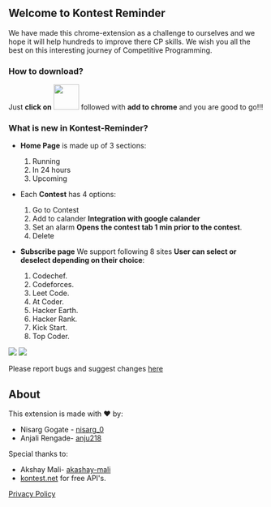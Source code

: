 ## Welcome to Kontest Reminder

We have made this chrome-extension as a challenge to ourselves and we hope it will help hundreds to improve there CP skills. We wish you all the best on this interesting journey of Competitive Programming.

### How to download?
Just **click on** <image src = "https://user-images.githubusercontent.com/60577767/122635964-58833400-d104-11eb-9bcd-4f78a6810f88.png" href = "https://chrome.google.com/webstore/detail/kontest-reminder/imdlnagpdjhelkapllclmdogjobpoihg" width="50" height="50" />  followed with **add to chrome** and you are good to go!!! 


### What is new in Kontest-Reminder?
- **Home Page** is made up of 3 sections:
  1. Running
  2. In 24 hours
  3. Upcoming 

- Each **Contest** has 4 options:
  1. Go to Contest
  2. Add to calander **Integration with google calander**
  3. Set an alarm **Opens the contest tab 1 min prior to the contest**.
  4. Delete 


- **Subscribe page** We support following 8 sites **User can select or deselect depending on their choice**:
  1. Codechef.
  2. Codeforces.
  3. Leet Code.
  4. At Coder.
  5. Hacker Earth.
  6. Hacker Rank.
  7. Kick Start.
  8. Top Coder.

<image src = "https://user-images.githubusercontent.com/60577767/122635742-3fc64e80-d103-11eb-814f-cfb5cc08126b.png"/>
<image src = "https://user-images.githubusercontent.com/60577767/122635711-24f3da00-d103-11eb-9dab-801218742329.png"/>


  
Please report bugs and suggest changes [here](https://forms.gle/VU4ge6wEmqKtzu7k7)

## About

This extension is made with :heart: by:
- Nisarg Gogate - [nisarg_0](https://github.com/nisarg0)
- Anjali Rengade- [anju218](https://github.com/anju218)

Special thanks to:
- Akshay Mali- [akashay-mali](https://github.com/akshay-mali)
- [kontest.net](https://www.kontests.net/) for free API's.


[Privacy Policy](https://anju218.github.io/Kontest_Reminder/)

